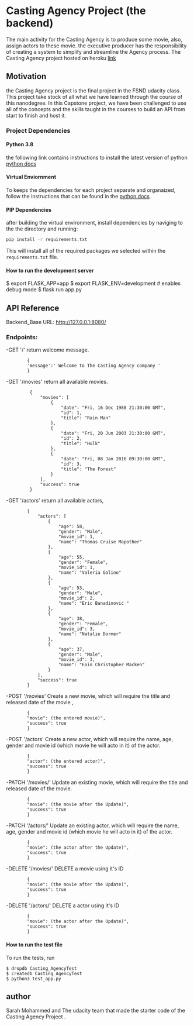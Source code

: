 # Casting Agency Project (the backend)

The main activity for the Casting Agency is to produce some movie, also, assign actors to these movie. the executive producer has the responsibility of creating a system to simplify and streamline the Agency process. The Casting Agency project hosted on heroku [link](https://castingagency21.herokuapp.com)

## Motivation 
the Casting Agency project is the final project in the FSND udacity class. This project take stock of all what we have learned through the course of this nanodegree. In this Capstone project, we have been challenged to use all of the concepts and the skills taught in the courses to build an API from start to finish and host it.

### Project Dependencies

#### Python 3.8

the following link contains instructions to install the latest version of python [python docs](https://docs.python.org/3/using/unix.html#getting-and-installing-the-latest-version-of-python)

#### Virtual Enviornment

To keeps the dependencies for each project separate and organaized, follow the instructions that can be found in the [python docs](https://packaging.python.org/guides/installing-using-pip-and-virtual-environments/)

#### PIP Dependencies

after building the virtual environment, install dependencies by naviging to the the directory and running:
```bash
pip install -r requirements.txt
```
This will install all of the required packages we selected within the `requirements.txt` file.

#### How to run the development server

$ export FLASK_APP=app
$ export FLASK_ENV=development # enables debug mode
$ flask run app.py


## API Reference

Backend_Base URL: http://127.0.0.1:8080/

### Endpoints:
-GET '/'
    return welcome message.

            {
            'message':' Welcome to The Casting Agency company '
            }
-GET '/movies'
    return all available movies.

             {
                 "movies": [
                     {
                         "date": "Fri, 16 Dec 1988 21:30:00 GMT",
                         "id": 1,
                         "title": "Rain Man"
                     },
                     {
                         "date": "Fri, 20 Jun 2003 21:30:00 GMT",
                         "id": 2,
                         "title": "Hulk"
                     },
                     {
                         "date": "Fri, 08 Jan 2016 09:30:00 GMT",
                         "id": 3,
                         "title": "The Forest"
                     }
                 ],
                 "success": true
             }


-GET '/actors'
    return all available actors,

            {
                "actors": [
                    {
                        "age": 58,
                        "gender": "Male",
                        "movie_id": 1,
                        "name": "Thomas Cruise Mapother"
                    },
                    {
                        "age": 55,
                        "gender": "Female",
                        "movie_id": 1,
                        "name": "Valeria Golino"
                    },
                    {
                        "age": 53,
                        "gender": "Male",
                        "movie_id": 2,
                        "name": "Eric Banadinović "
                    },
                    {
                        "age": 38,
                        "gender": "Female",
                        "movie_id": 3,
                        "name": "Natalie Dormer"
                    },
                    {
                        "age": 37,
                        "gender": "Male",
                        "movie_id": 3,
                        "name": "Eoin Christopher Macken"
                    }
                ],
                "success": true
            }

-POST '/movies'
    Create a new movie,
    which will require the title and released date of the movie ,
        
            {
            "movie": (the entered movie)", 
            "success": true
            }

-POST '/actors'
    Create a new actor,
    which will require the name, age, gender and movie id (which movie he will acto in it) of the actor.
        
            {
            "actor": (the entered actor)", 
            "success": true
            }

-PATCH '/movies/<id>'
    Update an existing movie,
    which will require the title and released date of the movie.
        
            {
            "movie": (the movie after the Update)", 
            "success": true
            }
-PATCH '/actors/<id>'
    Update an existing actor,
    which will require the name, age, gender and movie id (which movie he will acto in it) of the actor.
        
            {
            "movie": (the actor after the Update)", 
            "success": true
            }
-DELETE '/movies/<id>'
    DELETE a movie using it's ID
    
            {
            "movie": (the movie after the Update)", 
            "success": true
            }
   -DELETE '/actors/<id>'
        DELETE a actor using it's ID

            {
            "movie": (the actor after the Update)", 
            "success": true
            }
#### How to run the test file 


To run the tests, run
```
$ dropdb Casting_AgencyTest
$ createdb Casting_AgencyTest
$ python3 test_app.py
```

## author
Sarah Mohammed and The udacity team that made the starter code of the Casting Agency Project .

